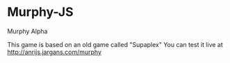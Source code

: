 Murphy-JS
=========

Murphy Alpha

This game is based on an old game called "Supaplex"
You can test it live at http://anrijs.jargans.com/murphy
